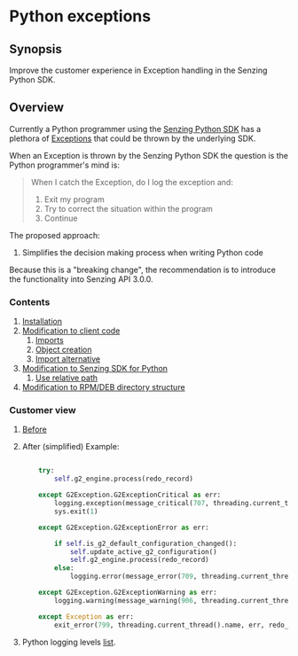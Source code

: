 # Python exceptions

## Synopsis

Improve the customer experience in Exception handling in the Senzing Python SDK.

## Overview

Currently a Python programmer using the
[Senzing Python SDK](https://github.com/Senzing/g2-sdk-python/tree/main/src/senzing)
has a plethora of
[Exceptions](https://github.com/Senzing/g2-sdk-python/blob/main/src/senzing/G2Exception.py)
that could be thrown by the underlying SDK.

When an Exception is thrown by the Senzing Python SDK
the question is the Python programmer's mind is:

> When I catch the Exception, do I log the exception and:
>   1) Exit my program
>   2) Try to correct the situation within the program
>   3) Continue

The proposed approach:

1. Simplifies the decision making process when writing Python code

Because this is a "breaking change", the recommendation is to introduce the functionality into Senzing API 3.0.0.

### Contents

1. [Installation](#installation)
1. [Modification to client code](#modification-to-client-code)
    1. [Imports](#imports)
    1. [Object creation](#object-creation)
    1. [Import alternative](#import-alternative)
1. [Modification to Senzing SDK for Python](#modification-to-senzing-sdk-for-python)
    1. [Use relative path](#use-relative-path)
1. [Modification to RPM/DEB directory structure](#modification-to-rpm-deb-directory-structure)


### Customer view

1. [Before](https://github.com/Senzing/redoer/blob/c3d3aeaf281d091d2ca370da1c5c56f54d736a66/redoer.py#L2061-L2083)

1. After (simplified)
   Example:

    ```python

        try:
            self.g2_engine.process(redo_record)

        except G2Exception.G2ExceptionCritical as err:
            logging.exception(message_critical(707, threading.current_thread().name, err, redo_record))
            sys.exit(1)

        except G2Exception.G2ExceptionError as err:

            if self.is_g2_default_configuration_changed():
                self.update_active_g2_configuration()
                self.g2_engine.process(redo_record)
            else:
                logging.error(message_error(709, threading.current_thread().name, err))

        except G2Exception.G2ExceptionWarning as err:
            logging.warning(message_warning(906, threading.current_thread().name, redo_record, err))

        except Exception as err:
            exit_error(799, threading.current_thread().name, err, redo_record)
    ```

1. Python logging levels [list](https://docs.python.org/3/library/logging.html#logging.info).
